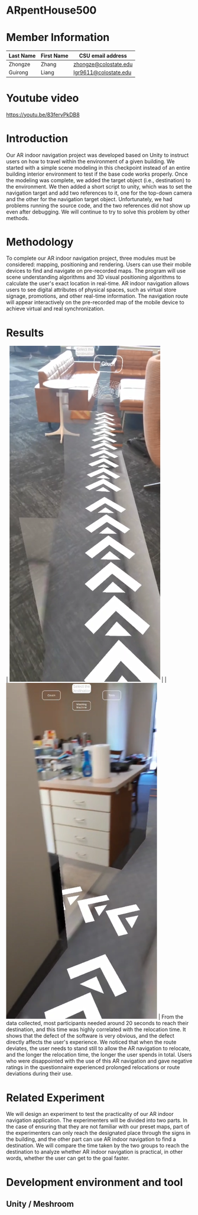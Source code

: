 # ARpentHouse500
# Member Information
Last Name | First Name | CSU email address
-----------|------------|-----------
Zhongze     |Zhang     |zhongze@colostate.edu
Guirong     | Liang    |lgr9611@colostate.edu

# Youtube video

https://youtu.be/83fervPkDB8

# Introduction
Our AR indoor navigation project was developed based on Unity to instruct users on how to travel within the environment of a given building. We started with a simple scene modeling in this checkpoint instead of an entire building interior environment to test if the base code works properly. Once the modeling was complete, we added the target object (i.e., destination) to the environment. We then added a short script to unity, which was to set the navigation target and add two references to it, one for the top-down camera and the other for the navigation target object. Unfortunately, we had problems running the source code, and the two references did not show up even after debugging. We will continue to try to solve this problem by other methods.

# Methodology
To complete our AR indoor navigation project, three modules must be considered: mapping, positioning and rendering. Users can use their mobile devices to find and navigate on pre-recorded maps. The program will use scene understanding algorithms and 3D visual positioning algorithms to calculate the user's exact location in real-time. AR indoor navigation allows users to see digital attributes of physical spaces, such as virtual store signage, promotions, and other real-time information. The navigation route will appear interactively on the pre-recorded map of the mobile device to achieve virtual and real synchronization.

# Results
| ![TeamImages](TeamImages/WechatIMG10640.png)   |
| ![TeamImages](TeamImages/WechatIMG10642.png)   |
From the data collected, most participants needed around 20 seconds to reach their destination, and this time was highly correlated with the relocation time. It shows that the defect of the software is very obvious, and the defect directly affects the user's experience. We noticed that when the route deviates, the user needs to stand still to allow the AR navigation to relocate, and the longer the relocation time, the longer the user spends in total. Users who were disappointed with the use of this AR navigation and gave negative ratings in the questionnaire experienced prolonged relocations or route deviations during their use.
        
# Related Experiment
We will design an experiment to test the practicality of our AR indoor navigation application. The experimenters will be divided into two parts. In the case of ensuring that they are not familiar with our preset maps, part of the experimenters can only reach the designated place through the signs in the building, and the other part can use AR indoor navigation to find a destination. We will compare the time taken by the two groups to reach the destination to analyze whether AR indoor navigation is practical, in other words, whether the user can get to the goal faster.

# Development environment and tool
## Unity / Meshroom
